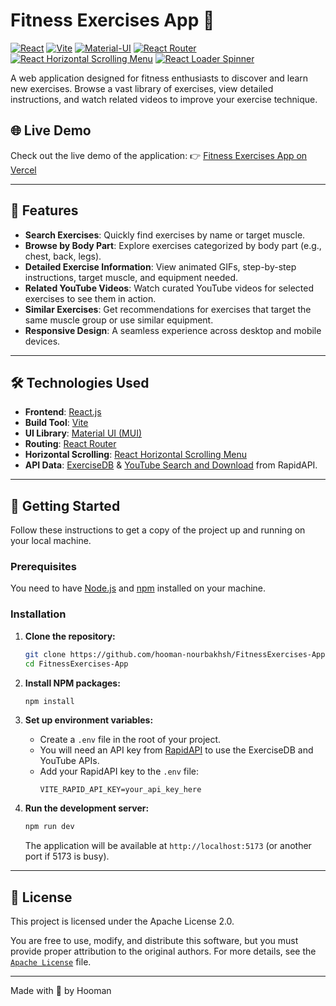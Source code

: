 # Fitness Exercises App 💪
[![React](https://img.shields.io/badge/React-20232A?style=for-the-badge&logo=react&logoColor=61DAFB)](https://reactjs.org/)
[![Vite](https://img.shields.io/badge/Vite-646CFF?style=for-the-badge&logo=vite&logoColor=white)](https://vitejs.dev/)
[![Material-UI](https://img.shields.io/badge/Material--UI-0081CB?style=for-the-badge&logo=material-ui&logoColor=white)](https://mui.com/)
[![React Router](https://img.shields.io/badge/React_Router-CA4245?style=for-the-badge&logo=react-router&logoColor=white)](https://reactrouter.com/)
[![React Horizontal Scrolling Menu](https://img.shields.io/badge/Scrolling%20Menu-4ea8de?style=for-the-badge)](https://www.npmjs.com/package/react-horizontal-scrolling-menu)
[![React Loader Spinner](https://img.shields.io/badge/Loader%20Spinner-7d3f98?style=for-the-badge)](https://www.npmjs.com/package/react-loader-spinner)

A web application designed for fitness enthusiasts to discover and learn new exercises. Browse a vast library of exercises, view detailed instructions, and watch related videos to improve your exercise technique.

## 🌐 Live Demo

Check out the live demo of the application:
👉 [Fitness Exercises App on Vercel](https://fitness-exercises-app-five.vercel.app)

---


## 🌟 Features

-   **Search Exercises**: Quickly find exercises by name or target muscle.
-   **Browse by Body Part**: Explore exercises categorized by body part (e.g., chest, back, legs).
-   **Detailed Exercise Information**: View animated GIFs, step-by-step instructions, target muscle, and equipment needed.
-   **Related YouTube Videos**: Watch curated YouTube videos for selected exercises to see them in action.
-   **Similar Exercises**: Get recommendations for exercises that target the same muscle group or use similar equipment.
-   **Responsive Design**: A seamless experience across desktop and mobile devices.

---

## 🛠️ Technologies Used

-   **Frontend**: [React.js](https://reactjs.org/)
-   **Build Tool**: [Vite](https://vitejs.dev/)
-   **UI Library**: [Material UI (MUI)](https://mui.com/)
-   **Routing**: [React Router](https://reactrouter.com/)
-   **Horizontal Scrolling**: [React Horizontal Scrolling Menu](https://www.npmjs.com/package/react-horizontal-scrolling-menu)
-   **API Data**: [ExerciseDB](https://rapidapi.com/justin-WFnsXH_t6/api/exercisedb) & [YouTube Search and Download](https://rapidapi.com/h0p3rwe/api/youtube-search-and-download) from RapidAPI.

---

## 🚀 Getting Started

Follow these instructions to get a copy of the project up and running on your local machine.

### Prerequisites

You need to have [Node.js](https://nodejs.org/en/) and [npm](https://www.npmjs.com/) installed on your machine.

### Installation

1.  **Clone the repository:**
    ```bash
    git clone https://github.com/hooman-nourbakhsh/FitnessExercises-App.git
    cd FitnessExercises-App
    ```
2.  **Install NPM packages:**
    ```bash
    npm install
    ```

3.  **Set up environment variables:**
    -   Create a `.env` file in the root of your project.
    -   You will need an API key from [RapidAPI](https://rapidapi.com/hub) to use the ExerciseDB and YouTube APIs.
    -   Add your RapidAPI key to the `.env` file:
        ```
        VITE_RAPID_API_KEY=your_api_key_here
        ```

4.  **Run the development server:**
    ```bash
    npm run dev
    ```

    The application will be available at `http://localhost:5173` (or another port if 5173 is busy).

---

## 📄 License

This project is licensed under the Apache License 2.0.

You are free to use, modify, and distribute this software, but you must provide proper attribution to the original authors. For more details, see the [`Apache License`](./LICENSE) file.

---
Made with 💖 by Hooman
